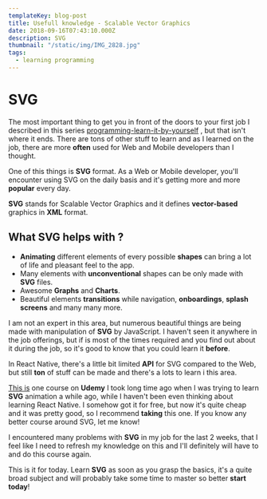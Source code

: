 ```yaml
---
templateKey: blog-post
title: Usefull knowledge - Scalable Vector Graphics
date: 2018-09-16T07:43:10.000Z
description: SVG
thumbnail: "/static/img/IMG_2828.jpg"
tags:
  - learning programming
---
```


# SVG

The most important thing to get you in front of the doors to your first job I described in this series [programming-learn-it-by-yourself](https://selfmadedeveloper.com//blog/2018-07-02-programming-learn-it-by-yourself-part-1/) , but that isn't where it ends. There are tons of other stuff to learn and as I learned on the job, there are more **often** used for Web and Mobile developers than I thought.

One of this things is **SVG** format. As a Web or Mobile developer, you'll encounter using SVG on the daily basis and it's getting more and more **popular** every day.

**SVG** stands for Scalable Vector Graphics and it defines **vector-based** graphics in **XML** format.

## **What SVG helps with ?**

- **Animating** different elements of every possible **shapes** can bring a lot of life and pleasant feel to the app.
- Many elements with **unconventional** shapes can be only made with **SVG** files.
- Awesome **Graphs** and **Charts**.
- Beautiful elements **transitions** while navigation, **onboardings**, **splash** **screens** and many many more.

I am not an expert in this area, but numerous beautiful things are being made with manipulation of **SVG** by JavaScript.
I haven't seen it anywhere in the job offerings, but if is most of the times required and you find out about it during the job, so it's good to know that you could learn it **before**.

In React Native, there's a little bit limited **API** for SVG compared to the Web, but still **ton** of stuff can be made and there's a lots to learn i this area.

[This is](https://www.udemy.com/learn-svg-animation/learn/v4/overview) one course on **Udemy** I took long time ago when I was trying to learn **SVG** animation a while ago, while I haven't been even thinking about learning React Native. I somehow got it for free, but now it's quite cheap and it was pretty good, so I recommend **taking** this one. If you know any better course around SVG, let me know!

I encountered many problems with **SVG** in my job for the last 2 weeks, that I feel like I need to refresh my knowledge on this and I'll definitely will have to and do this course again.

This is it for today. Learn **SVG** as soon as you grasp the basics, it's a quite broad subject and will probably take some time to master so better **start today**!

